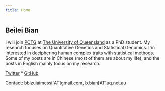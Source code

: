 ```yaml
---
title: Home
---
```


## Beilei Bian

I will join [PCTG](http://cnsgenomics.com/index.html) at [The University of Queensland](https://www.uq.edu.au/) as a PhD student. My research focuses on Quantitative Genetics and Statistical Genomics. I'm interested in deciphering human complex traits with statistical methods. Some of my posts are in Chinese (most of them are about my life), and the posts in English mainly focus on my research.

[Twitter](https://twitter.com/BeileiBian) ° [GitHub](https://github.com/tomatoiscoding)

Contact: bblzuiaimessi[AT]gmail.com, b.bian[AT]uq.net.au